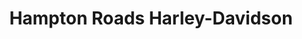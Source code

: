 ---
title: "Hampton Roads Harley-Davidson"
url: /yorktown/hampton-roads-harley-davidson/
shop: Motorrad
---